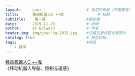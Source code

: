 ```yaml
---
layout:     post                    # 使用的布局（不需要改）
title:      移动机器人C ++库               # 标题 
subtitle:    第一篇                  #副标题
date:       2019-11-29              # 时间
author:     BY Edlward              # 作者
header-img: img/post-bg-2015.jpg    #这篇文章标题背景图片
catalog: true                       # 是否归档
tags:                               #标签
    - 数学
---
```

[移动机器人C ++库](https://www.mrpt.org/)  
《移动机器人导航、控制与遥感》
